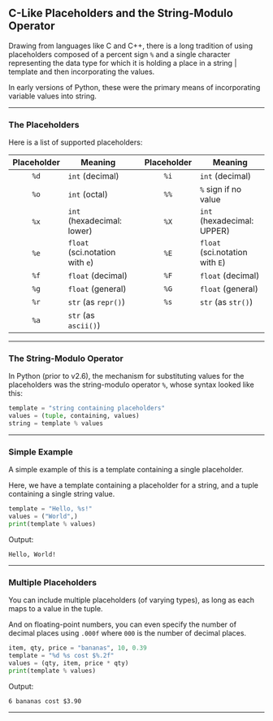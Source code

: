 ## C-Like Placeholders and the String-Modulo Operator

Drawing from languages like C and C++, there is a long tradition of using
placeholders composed of a percent sign `%` and a single character 
representing the data type for which it is holding a place in a string |
template and then incorporating the values.

In early versions of Python, these were the primary means of incorporating
variable values into string.

---

### The Placeholders

Here is a list of supported placeholders:

|Placeholder|Meaning||Placeholder|Meaning|
|:-:|-|-|:-:|-|
|`%d`|`int` (decimal)||`%i`|`int` (decimal)|
|`%o`|`int` (octal)||`%%`|`%` sign if no value|
|`%x`|`int` (hexadecimal: lower)||`%X`|`int` (hexadecimal: UPPER)|
|`%e`|`float` (sci.notation with `e`)||`%E`|`float` (sci.notation with `E`)|
|`%f`|`float` (decimal)||`%F`|`float` (decimal)|
|`%g`|`float` (general)||`%G`|`float` (general)|
|`%r`|`str` (as `repr()`)||`%s`|`str` (as `str()`)|
|`%a`|`str` (as `ascii()`)||||

---

### The String-Modulo Operator

In Python (prior to v2.6), the mechanism for substituting values for the
placeholders was the string-modulo operator `%`, whose syntax looked like 
this:

```python
template = "string containing placeholders"
values = (tuple, containing, values)
string = template % values
```

---

### Simple Example

A simple example of this is a template containing a single placeholder.

Here, we have a template containing a placeholder for a string, and a tuple 
containing a single string value.

```python
template = "Hello, %s!"
values = ("World",)
print(template % values)
```

Output:

```
Hello, World!
```

---

### Multiple Placeholders

You can include multiple placeholders (of varying types), as long as each maps
to a value in the tuple.

And on floating-point numbers, you can even specify the number of decimal 
places using `.000f` where `000` is the number of decimal places.

```python
item, qty, price = "bananas", 10, 0.39
template = "%d %s cost $%.2f"
values = (qty, item, price * qty)
print(template % values)
```

Output:

```
6 bananas cost $3.90
```

---
